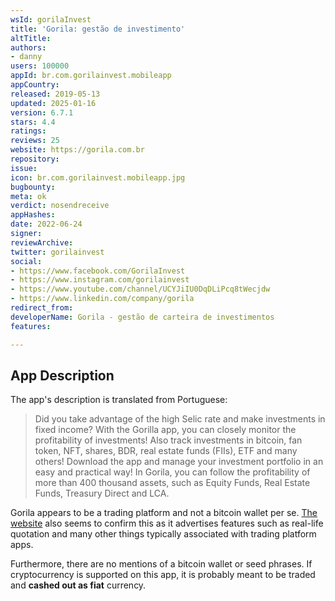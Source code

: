 ```yaml
---
wsId: gorilaInvest
title: 'Gorila: gestão de investimento'
altTitle: 
authors:
- danny
users: 100000
appId: br.com.gorilainvest.mobileapp
appCountry: 
released: 2019-05-13
updated: 2025-01-16
version: 6.7.1
stars: 4.4
ratings: 
reviews: 25
website: https://gorila.com.br
repository: 
issue: 
icon: br.com.gorilainvest.mobileapp.jpg
bugbounty: 
meta: ok
verdict: nosendreceive
appHashes: 
date: 2022-06-24
signer: 
reviewArchive: 
twitter: gorilainvest
social:
- https://www.facebook.com/GorilaInvest
- https://www.instagram.com/gorilainvest
- https://www.youtube.com/channel/UCYJiIU0DqDLiPcq8tWecjdw
- https://www.linkedin.com/company/gorila
redirect_from: 
developerName: Gorila - gestão de carteira de investimentos
features: 

---
```


## App Description

The app's description is translated from Portuguese:

> Did you take advantage of the high Selic rate and make investments in fixed income? With the Gorilla app, you can closely monitor the profitability of investments! Also track investments in bitcoin, fan token, NFT, shares, BDR, real estate funds (FIIs), ETF and many others! Download the app and manage your investment portfolio in an easy and practical way! In Gorila, you can follow the profitability of more than 400 thousand assets, such as Equity Funds, Real Estate Funds, Treasury Direct and LCA.

Gorila appears to be a trading platform and not a bitcoin wallet per se. [The website](https://gorila.com.br/planos/) also seems to confirm this as it advertises features such as real-life quotation and many other things typically associated with trading platform apps. 

Furthermore, there are no mentions of a bitcoin wallet or seed phrases. If cryptocurrency is supported on this app, it is probably meant to be traded and **cashed out as fiat** currency.

